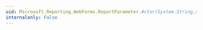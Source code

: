 ```yaml
---
uid: Microsoft.Reporting.WebForms.ReportParameter.#ctor(System.String,System.String[])
internalonly: False
---
```

